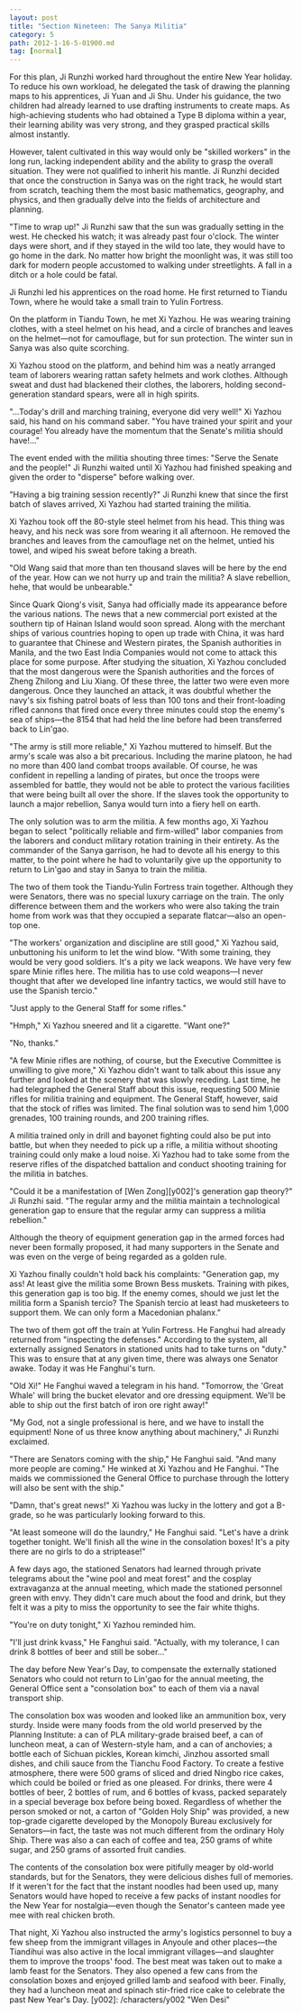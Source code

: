 ```yaml
---
layout: post
title: "Section Nineteen: The Sanya Militia"
category: 5
path: 2012-1-16-5-01900.md
tag: [normal]
---
```


For this plan, Ji Runzhi worked hard throughout the entire New Year holiday. To reduce his own workload, he delegated the task of drawing the planning maps to his apprentices, Ji Yuan and Ji Shu. Under his guidance, the two children had already learned to use drafting instruments to create maps. As high-achieving students who had obtained a Type B diploma within a year, their learning ability was very strong, and they grasped practical skills almost instantly.

However, talent cultivated in this way would only be "skilled workers" in the long run, lacking independent ability and the ability to grasp the overall situation. They were not qualified to inherit his mantle. Ji Runzhi decided that once the construction in Sanya was on the right track, he would start from scratch, teaching them the most basic mathematics, geography, and physics, and then gradually delve into the fields of architecture and planning.

"Time to wrap up!" Ji Runzhi saw that the sun was gradually setting in the west. He checked his watch; it was already past four o'clock. The winter days were short, and if they stayed in the wild too late, they would have to go home in the dark. No matter how bright the moonlight was, it was still too dark for modern people accustomed to walking under streetlights. A fall in a ditch or a hole could be fatal.

Ji Runzhi led his apprentices on the road home. He first returned to Tiandu Town, where he would take a small train to Yulin Fortress.

On the platform in Tiandu Town, he met Xi Yazhou. He was wearing training clothes, with a steel helmet on his head, and a circle of branches and leaves on the helmet—not for camouflage, but for sun protection. The winter sun in Sanya was also quite scorching.

Xi Yazhou stood on the platform, and behind him was a neatly arranged team of laborers wearing rattan safety helmets and work clothes. Although sweat and dust had blackened their clothes, the laborers, holding second-generation standard spears, were all in high spirits.

"...Today's drill and marching training, everyone did very well!" Xi Yazhou said, his hand on his command saber. "You have trained your spirit and your courage! You already have the momentum that the Senate's militia should have!..."

The event ended with the militia shouting three times: "Serve the Senate and the people!" Ji Runzhi waited until Xi Yazhou had finished speaking and given the order to "disperse" before walking over.

"Having a big training session recently?" Ji Runzhi knew that since the first batch of slaves arrived, Xi Yazhou had started training the militia.

Xi Yazhou took off the 80-style steel helmet from his head. This thing was heavy, and his neck was sore from wearing it all afternoon. He removed the branches and leaves from the camouflage net on the helmet, untied his towel, and wiped his sweat before taking a breath.

"Old Wang said that more than ten thousand slaves will be here by the end of the year. How can we not hurry up and train the militia? A slave rebellion, hehe, that would be unbearable."

Since Quark Qiong's visit, Sanya had officially made its appearance before the various nations. The news that a new commercial port existed at the southern tip of Hainan Island would soon spread. Along with the merchant ships of various countries hoping to open up trade with China, it was hard to guarantee that Chinese and Western pirates, the Spanish authorities in Manila, and the two East India Companies would not come to attack this place for some purpose. After studying the situation, Xi Yazhou concluded that the most dangerous were the Spanish authorities and the forces of Zheng Zhilong and Liu Xiang. Of these three, the latter two were even more dangerous. Once they launched an attack, it was doubtful whether the navy's six fishing patrol boats of less than 100 tons and their front-loading rifled cannons that fired once every three minutes could stop the enemy's sea of ships—the 8154 that had held the line before had been transferred back to Lin'gao.

"The army is still more reliable," Xi Yazhou muttered to himself. But the army's scale was also a bit precarious. Including the marine platoon, he had no more than 400 land combat troops available. Of course, he was confident in repelling a landing of pirates, but once the troops were assembled for battle, they would not be able to protect the various facilities that were being built all over the shore. If the slaves took the opportunity to launch a major rebellion, Sanya would turn into a fiery hell on earth.

The only solution was to arm the militia. A few months ago, Xi Yazhou began to select "politically reliable and firm-willed" labor companies from the laborers and conduct military rotation training in their entirety. As the commander of the Sanya garrison, he had to devote all his energy to this matter, to the point where he had to voluntarily give up the opportunity to return to Lin'gao and stay in Sanya to train the militia.

The two of them took the Tiandu-Yulin Fortress train together. Although they were Senators, there was no special luxury carriage on the train. The only difference between them and the workers who were also taking the train home from work was that they occupied a separate flatcar—also an open-top one.

"The workers' organization and discipline are still good," Xi Yazhou said, unbuttoning his uniform to let the wind blow. "With some training, they would be very good soldiers. It's a pity we lack weapons. We have very few spare Minie rifles here. The militia has to use cold weapons—I never thought that after we developed line infantry tactics, we would still have to use the Spanish tercio."

"Just apply to the General Staff for some rifles."

"Hmph," Xi Yazhou sneered and lit a cigarette. "Want one?"

"No, thanks."

"A few Minie rifles are nothing, of course, but the Executive Committee is unwilling to give more," Xi Yazhou didn't want to talk about this issue any further and looked at the scenery that was slowly receding. Last time, he had telegraphed the General Staff about this issue, requesting 500 Minie rifles for militia training and equipment. The General Staff, however, said that the stock of rifles was limited. The final solution was to send him 1,000 grenades, 100 training rounds, and 200 training rifles.

A militia trained only in drill and bayonet fighting could also be put into battle, but when they needed to pick up a rifle, a militia without shooting training could only make a loud noise. Xi Yazhou had to take some from the reserve rifles of the dispatched battalion and conduct shooting training for the militia in batches.

"Could it be a manifestation of [Wen Zong][y002]'s generation gap theory?" Ji Runzhi said. "The regular army and the militia maintain a technological generation gap to ensure that the regular army can suppress a militia rebellion."

Although the theory of equipment generation gap in the armed forces had never been formally proposed, it had many supporters in the Senate and was even on the verge of being regarded as a golden rule.

Xi Yazhou finally couldn't hold back his complaints: "Generation gap, my ass! At least give the militia some Brown Bess muskets. Training with pikes, this generation gap is too big. If the enemy comes, should we just let the militia form a Spanish tercio? The Spanish tercio at least had musketeers to support them. We can only form a Macedonian phalanx."

The two of them got off the train at Yulin Fortress. He Fanghui had already returned from "inspecting the defenses." According to the system, all externally assigned Senators in stationed units had to take turns on "duty." This was to ensure that at any given time, there was always one Senator awake. Today it was He Fanghui's turn.

"Old Xi!" He Fanghui waved a telegram in his hand. "Tomorrow, the 'Great Whale' will bring the bucket elevator and ore dressing equipment. We'll be able to ship out the first batch of iron ore right away!"

"My God, not a single professional is here, and we have to install the equipment! None of us three know anything about machinery," Ji Runzhi exclaimed.

"There are Senators coming with the ship," He Fanghui said. "And many more people are coming." He winked at Xi Yazhou and He Fanghui. "The maids we commissioned the General Office to purchase through the lottery will also be sent with the ship."

"Damn, that's great news!" Xi Yazhou was lucky in the lottery and got a B-grade, so he was particularly looking forward to this.

"At least someone will do the laundry," He Fanghui said. "Let's have a drink together tonight. We'll finish all the wine in the consolation boxes! It's a pity there are no girls to do a striptease!"

A few days ago, the stationed Senators had learned through private telegrams about the "wine pool and meat forest" and the cosplay extravaganza at the annual meeting, which made the stationed personnel green with envy. They didn't care much about the food and drink, but they felt it was a pity to miss the opportunity to see the fair white thighs.

"You're on duty tonight," Xi Yazhou reminded him.

"I'll just drink kvass," He Fanghui said. "Actually, with my tolerance, I can drink 8 bottles of beer and still be sober..."

The day before New Year's Day, to compensate the externally stationed Senators who could not return to Lin'gao for the annual meeting, the General Office sent a "consolation box" to each of them via a naval transport ship.

The consolation box was wooden and looked like an ammunition box, very sturdy. Inside were many foods from the old world preserved by the Planning Institute: a can of PLA military-grade braised beef, a can of luncheon meat, a can of Western-style ham, and a can of anchovies; a bottle each of Sichuan pickles, Korean kimchi, Jinzhou assorted small dishes, and chili sauce from the Tianchu Food Factory. To create a festive atmosphere, there were 500 grams of sliced and dried Ningbo rice cakes, which could be boiled or fried as one pleased. For drinks, there were 4 bottles of beer, 2 bottles of rum, and 6 bottles of kvass, packed separately in a special beverage box before being boxed. Regardless of whether the person smoked or not, a carton of "Golden Holy Ship" was provided, a new top-grade cigarette developed by the Monopoly Bureau exclusively for Senators—in fact, the taste was not much different from the ordinary Holy Ship. There was also a can each of coffee and tea, 250 grams of white sugar, and 250 grams of assorted fruit candies.

The contents of the consolation box were pitifully meager by old-world standards, but for the Senators, they were delicious dishes full of memories. If it weren't for the fact that the instant noodles had been used up, many Senators would have hoped to receive a few packs of instant noodles for the New Year for nostalgia—even though the Senator's canteen made yee mee with real chicken broth.

That night, Xi Yazhou also instructed the army's logistics personnel to buy a few sheep from the immigrant villages in Anyoule and other places—the Tiandihui was also active in the local immigrant villages—and slaughter them to improve the troops' food. The best meat was taken out to make a lamb feast for the Senators. They also opened a few cans from the consolation boxes and enjoyed grilled lamb and seafood with beer. Finally, they had a luncheon meat and spinach stir-fried rice cake to celebrate the past New Year's Day.
[y002]: /characters/y002 "Wen Desi"